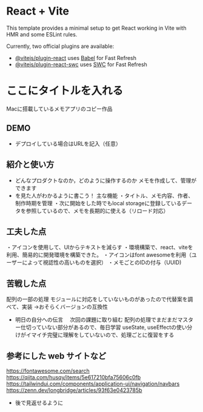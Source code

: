 # React + Vite

This template provides a minimal setup to get React working in Vite with HMR and some ESLint rules.

Currently, two official plugins are available:

- [@vitejs/plugin-react](https://github.com/vitejs/vite-plugin-react/blob/main/packages/plugin-react/README.md) uses [Babel](https://babeljs.io/) for Fast Refresh
- [@vitejs/plugin-react-swc](https://github.com/vitejs/vite-plugin-react-swc) uses [SWC](https://swc.rs/) for Fast Refresh

# ここにタイトルを入れる
  Macに搭載しているメモアプリのコピー作品
## DEMO

  - デプロイしている場合はURLを記入（任意）

## 紹介と使い方

  - どんなプロダクトなのか，どのように操作するのか
  メモを作成して、管理ができます
  - を見た人がわかるように書こう！
  主な機能
  ・タイトル、メモ内容、作者、制作時期を管理
  ・次に開始をした時でもlocal storageに登録しているデータを参照しているので、メモを長期的に使える（リロード対応）

## 工夫した点
  ・アイコンを使用して、UIからテキストを減らす
  ・環境構築で、react、viteを利用、簡易的に開発環境を構築できた。
  ・アイコンはfont awesomeを利用（ユーザーによって視認性の高いものを選択）
  ・メモごとのIDの付与（UUID)

## 苦戦した点
  配列の一部の処理
  モジュールに対応をしていないものがあったので代替案を調べて、実装
  →おそらくバージョンの互換性
  
  - 明日の自分への伝言
　次回の課題に取り組む
  配列の処理でまだまだマスター仕切っていない部分があるので、毎日学習
  useState, useEffectの使い分けがイマイチ完璧に理解をしていないので、処理ごとに復習をする

## 参考にした web サイトなど
  https://fontawesome.com/search
  https://qiita.com/husqy/items/5e617210bfa75606c0fb
  https://tailwindui.com/components/application-ui/navigation/navbars
  https://zenn.dev/longbridge/articles/93f63e0423785b
  - 後で見返せるように
